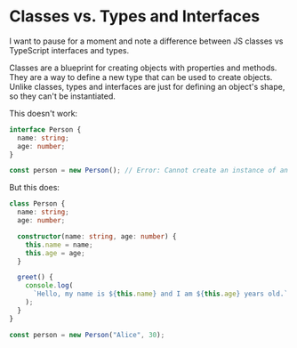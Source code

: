 # Classes vs. Types and Interfaces

I want to pause for a moment and note a difference between JS classes vs TypeScript interfaces and types.

Classes are a blueprint for creating objects with properties and methods. They are a way to define a new type that can be used to create objects. Unlike classes, types and interfaces are just for defining an object's shape, so they can't be instantiated.

This doesn't work:

```typescript
interface Person {
  name: string;
  age: number;
}

const person = new Person(); // Error: Cannot create an instance of an interface.
```

But this does:

```typescript
class Person {
  name: string;
  age: number;

  constructor(name: string, age: number) {
    this.name = name;
    this.age = age;
  }

  greet() {
    console.log(
      `Hello, my name is ${this.name} and I am ${this.age} years old.`
    );
  }
}

const person = new Person("Alice", 30);
```
